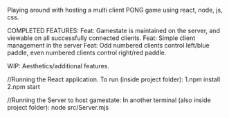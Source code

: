 Playing around with hosting a multi client PONG game using react, node, js, css.


COMPLETED FEATURES:
Feat: Gamestate is maintained on the server, and viewable on all successfully connected clients.
Feat: Simple client management in the server
Feat: Odd numbered clients control left/blue paddle, even numbered clients control right/red paddle.

WIP: Aesthetics/additional features.

//Running the React application.
To run (inside project folder):
1.npm install <br/>
2.npm start <br/>

//Running the Server to host gamestate:
In another terminal (also inside project folder): 
node src/Server.mjs



